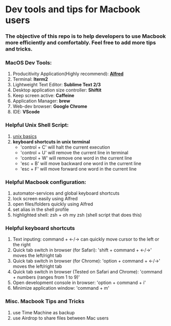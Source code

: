 # Dev tools and tips for Macbook users

### The objective of this repo is to help developers to use Macbook more efficiently and comfortably. Feel free to add more tips and tricks.

### MacOS Dev Tools: 
1. Producitivity Application(Highly recommend): <a href="https://www.alfredapp.com"><b>Alfred</b></a>
2. Terminal: <b>Iterm2</b>
3. Lightweight Text Editor: <b>Sublime Text 2/3</b>
4. Desktop application size controller: <b>Shiftit</b>
5. Keep screen active: <b>Caffeine</b>
6. Application Manager: <b>brew</b>
7. Web-dev browser: <b>Google Chrome</b>
8. IDE: <b>VScode</b>

### Helpful Unix Shell Script:
1. <a href="https://www.tjhsst.edu/~dhyatt/superap/unixcmd.html">unix basics</a>
2. 
	<b>keyboard shortcuts in unix terminal</b>
	<ul>
		<li>'control + C' will halt the current execution</li>
		<li>'control + U' will remove the current line in terminal</li>
		<li>'control + W' will remove one word in the current line</li>
		<li>'esc + B' will move backward one word in the current line</li>
		<li>'esc + F' will move forward one word in the current line</li>
	</ul>

### Helpful Macbook configuration:
1. automator-services and global keyboard shortcuts
2. lock screen easily using Alfred
3. open files/folders quickly using Alfred
4. set alias in the shell profile
5. highlighted shell: zsh + oh my zsh (shell script that does this)

### Helpful keyboard shortcuts
1. Text inputing: command + &#8592;/&#8594; can quickly move cursor to the left or the right 
2. Quick tab switch in browser (for Safari): 'shift + command + &#8592;/&#8594;' moves the left/right tab
3. Quick tab switch in browser (for Chrome): 'option + command + &#8592;/&#8594;' moves the left/right tab
4. Quick tab switch in browser (Tested on Safari and Chrome): 'command + numbers (ranges from 1 to 9)'
5. Open development console in browser: 'option + command + i'
6. Minimize application window: 'command + m'

### Misc. Macbook Tips and Tricks
1. use Time Machine as backup
2. use Airdrop to share files between Mac users
